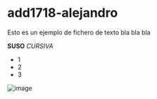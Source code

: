 # add1718-alejandro

Esto es un ejemplo de fichero de texto bla bla bla

**SUSO**
*CURSIVA*

* 1
* 2
* 3

![image](../images/01.jpg)
